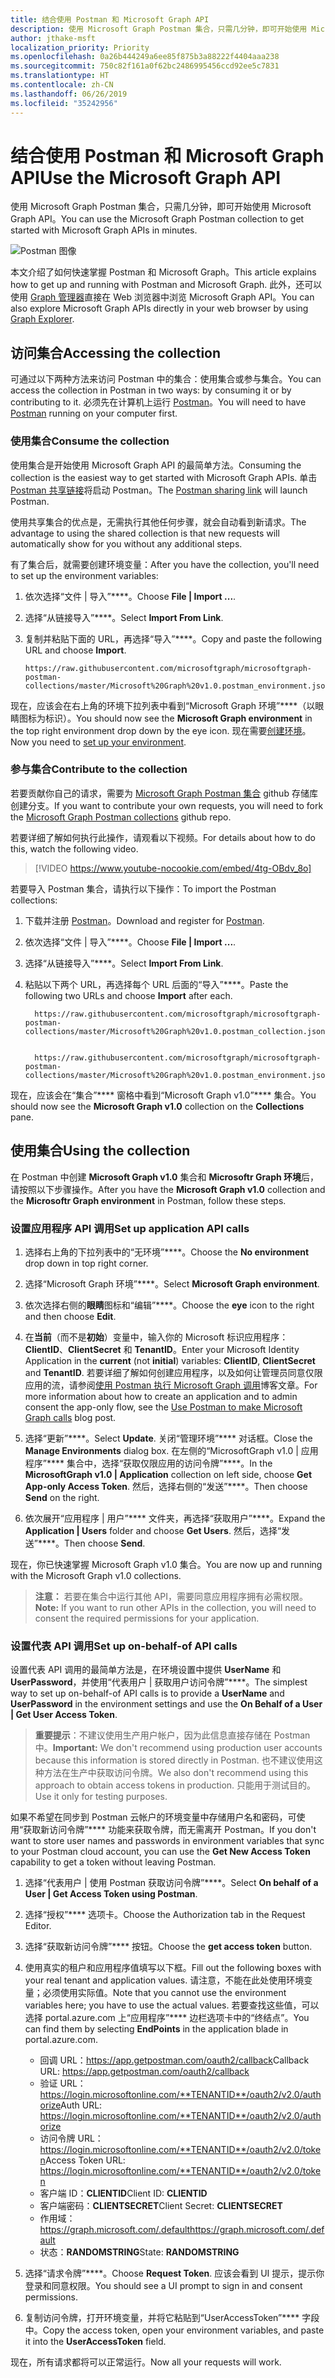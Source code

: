 ```yaml
---
title: 结合使用 Postman 和 Microsoft Graph API
description: 使用 Microsoft Graph Postman 集合，只需几分钟，即可开始使用 Microsoft Graph API。
author: jthake-msft
localization_priority: Priority
ms.openlocfilehash: 0a26b444249a6ee85f875b3a88222f4404aaa238
ms.sourcegitcommit: 750c82f161a0f62bc2486995456ccd92ee5c7831
ms.translationtype: HT
ms.contentlocale: zh-CN
ms.lasthandoff: 06/26/2019
ms.locfileid: "35242956"
---
```

# <a name="use-postman-with-the-microsoft-graph-api"></a><span data-ttu-id="befd1-103">结合使用 Postman 和 Microsoft Graph API</span><span class="sxs-lookup"><span data-stu-id="befd1-103">Use the Microsoft Graph API</span></span>

<span data-ttu-id="befd1-104">使用 Microsoft Graph Postman 集合，只需几分钟，即可开始使用 Microsoft Graph API。</span><span class="sxs-lookup"><span data-stu-id="befd1-104">You can use the Microsoft Graph Postman collection to get started with Microsoft Graph APIs in minutes.</span></span>

![Postman 图像](https://github.com/microsoftgraph/microsoftgraph-postman-collections/blob/master/images/postman.png?raw=true)

<span data-ttu-id="befd1-106">本文介绍了如何快速掌握 Postman 和 Microsoft Graph。</span><span class="sxs-lookup"><span data-stu-id="befd1-106">This article explains how to get up and running with Postman and Microsoft Graph.</span></span> <span data-ttu-id="befd1-107">此外，还可以使用 [Graph 管理器](https://developer.microsoft.com/zh-CN/graph/graph-explorer)直接在 Web 浏览器中浏览 Microsoft Graph API。</span><span class="sxs-lookup"><span data-stu-id="befd1-107">You can also explore Microsoft Graph APIs directly in your web browser by using [Graph Explorer](https://developer.microsoft.com/en-us/graph/graph-explorer).</span></span>

## <a name="accessing-the-collection"></a><span data-ttu-id="befd1-108">访问集合</span><span class="sxs-lookup"><span data-stu-id="befd1-108">Accessing the collection</span></span>
<span data-ttu-id="befd1-109">可通过以下两种方法来访问 Postman 中的集合：使用集合或参与集合。</span><span class="sxs-lookup"><span data-stu-id="befd1-109">You can access the collection in Postman in two ways: by consuming it or by contributing to it.</span></span> <span data-ttu-id="befd1-110">必须先在计算机上运行 [Postman](https://www.getpostman.com/)。</span><span class="sxs-lookup"><span data-stu-id="befd1-110">You will need to have [Postman](https://www.getpostman.com/) running on your computer first.</span></span>

### <a name="consume-the-collection"></a><span data-ttu-id="befd1-111">使用集合</span><span class="sxs-lookup"><span data-stu-id="befd1-111">Consume the collection</span></span>
<span data-ttu-id="befd1-112">使用集合是开始使用 Microsoft Graph API 的最简单方法。</span><span class="sxs-lookup"><span data-stu-id="befd1-112">Consuming the collection is the easiest way to get started with Microsoft Graph APIs.</span></span> <span data-ttu-id="befd1-113">单击 [Postman 共享链接](https://www.getpostman.com/collections/d89a737b5f0c0825898a)将启动 Postman。</span><span class="sxs-lookup"><span data-stu-id="befd1-113">The [Postman sharing link](https://www.getpostman.com/collections/d89a737b5f0c0825898a) will launch Postman.</span></span>

<span data-ttu-id="befd1-114">使用共享集合的优点是，无需执行其他任何步骤，就会自动看到新请求。</span><span class="sxs-lookup"><span data-stu-id="befd1-114">The advantage to using the shared collection is that new requests will automatically show for you without any additional steps.</span></span>

<span data-ttu-id="befd1-115">有了集合后，就需要创建环境变量：</span><span class="sxs-lookup"><span data-stu-id="befd1-115">After you have the collection, you'll need to set up the environment variables:</span></span>

1. <span data-ttu-id="befd1-116">依次选择“文件 | 导入”\*\*\*\*。</span><span class="sxs-lookup"><span data-stu-id="befd1-116">Choose **File | Import ...**.</span></span>
2. <span data-ttu-id="befd1-117">选择“从链接导入”\*\*\*\*。</span><span class="sxs-lookup"><span data-stu-id="befd1-117">Select **Import From Link**.</span></span>
3. <span data-ttu-id="befd1-118">复制并粘贴下面的 URL，再选择“导入”\*\*\*\*。</span><span class="sxs-lookup"><span data-stu-id="befd1-118">Copy and paste the following URL and choose **Import**.</span></span>
 
    ```
    https://raw.githubusercontent.com/microsoftgraph/microsoftgraph-postman-collections/master/Microsoft%20Graph%20v1.0.postman_environment.json
    ```

<span data-ttu-id="befd1-119">现在，应该会在右上角的环境下拉列表中看到“Microsoft Graph 环境”\*\*\*\*（以眼睛图标为标识）。</span><span class="sxs-lookup"><span data-stu-id="befd1-119">You should now see the **Microsoft Graph environment** in the top right environment drop down by the eye icon.</span></span> <span data-ttu-id="befd1-120">现在需要[创建环境](#using-the-collection)。</span><span class="sxs-lookup"><span data-stu-id="befd1-120">Now you need to  [set up your environment](#using-the-collection).</span></span>

### <a name="contribute-to-the-collection"></a><span data-ttu-id="befd1-121">参与集合</span><span class="sxs-lookup"><span data-stu-id="befd1-121">Contribute to the collection</span></span>
<span data-ttu-id="befd1-122">若要贡献你自己的请求，需要为 [Microsoft Graph Postman 集合](https://github.com/microsoftgraph/microsoftgraph-postman-collections) github 存储库创建分支。</span><span class="sxs-lookup"><span data-stu-id="befd1-122">If you want to contribute your own requests, you will need to fork the [Microsoft Graph Postman collections](https://github.com/microsoftgraph/microsoftgraph-postman-collections) github repo.</span></span> 

<span data-ttu-id="befd1-123">若要详细了解如何执行此操作，请观看以下视频。</span><span class="sxs-lookup"><span data-stu-id="befd1-123">For details about how to do this, watch the following video.</span></span>

> [!VIDEO https://www.youtube-nocookie.com/embed/4tg-OBdv_8o]

<span data-ttu-id="befd1-124">若要导入 Postman 集合，请执行以下操作：</span><span class="sxs-lookup"><span data-stu-id="befd1-124">To import the Postman collections:</span></span>

1. <span data-ttu-id="befd1-125">下载并注册 [Postman](https://www.getpostman.com/)。</span><span class="sxs-lookup"><span data-stu-id="befd1-125">Download and register for [Postman](https://www.getpostman.com/).</span></span>
2. <span data-ttu-id="befd1-126">依次选择“文件 | 导入”\*\*\*\*。</span><span class="sxs-lookup"><span data-stu-id="befd1-126">Choose **File | Import ...**.</span></span>
3. <span data-ttu-id="befd1-127">选择“从链接导入”\*\*\*\*。</span><span class="sxs-lookup"><span data-stu-id="befd1-127">Select **Import From Link**.</span></span>
4. <span data-ttu-id="befd1-128">粘贴以下两个 URL，再选择每个 URL 后面的“导入”\*\*\*\*。</span><span class="sxs-lookup"><span data-stu-id="befd1-128">Paste the following two URLs and choose **Import** after each.</span></span>

    ```
      https://raw.githubusercontent.com/microsoftgraph/microsoftgraph-postman-collections/master/Microsoft%20Graph%20v1.0.postman_collection.json
      
    ```
    ```
      https://raw.githubusercontent.com/microsoftgraph/microsoftgraph-postman-collections/master/Microsoft%20Graph%20v1.0.postman_environment.json

    ```

<span data-ttu-id="befd1-129">现在，应该会在“集合”\*\*\*\* 窗格中看到“Microsoft Graph v1.0”\*\*\*\* 集合。</span><span class="sxs-lookup"><span data-stu-id="befd1-129">You should now see the **Microsoft Graph v1.0** collection on the **Collections** pane.</span></span>

## <a name="using-the-collection"></a><span data-ttu-id="befd1-130">使用集合</span><span class="sxs-lookup"><span data-stu-id="befd1-130">Using the collection</span></span>
<span data-ttu-id="befd1-131">在 Postman 中创建 **Microsoft Graph v1.0** 集合和 **Microsoftr Graph 环境**后，请按照以下步骤操作。</span><span class="sxs-lookup"><span data-stu-id="befd1-131">After you have the **Microsoft Graph v1.0** collection and the **Microsoftr Graph environment** in Postman, follow these steps.</span></span>

### <a name="set-up-application-api-calls"></a><span data-ttu-id="befd1-132">设置应用程序 API 调用</span><span class="sxs-lookup"><span data-stu-id="befd1-132">Set up application API calls</span></span>

1. <span data-ttu-id="befd1-133">选择右上角的下拉列表中的“无环境”\*\*\*\*。</span><span class="sxs-lookup"><span data-stu-id="befd1-133">Choose the **No environment** drop down in top right corner.</span></span>
2. <span data-ttu-id="befd1-134">选择“Microsoft Graph 环境”\*\*\*\*。</span><span class="sxs-lookup"><span data-stu-id="befd1-134">Select **Microsoft Graph environment**.</span></span>
3. <span data-ttu-id="befd1-135">依次选择右侧的**眼睛**图标和“编辑”\*\*\*\*。</span><span class="sxs-lookup"><span data-stu-id="befd1-135">Choose the **eye** icon to the right and then choose **Edit**.</span></span>
4. <span data-ttu-id="befd1-136">在**当前**（而不是**初始**）变量中，输入你的 Microsoft 标识应用程序：**ClientID**、**ClientSecret** 和 **TenantID**。</span><span class="sxs-lookup"><span data-stu-id="befd1-136">Enter your Microsoft Identity Application in the **current** (not **initial**) variables: **ClientID**, **ClientSecret** and **TenantID**.</span></span> 
 <span data-ttu-id="befd1-137">若要详细了解如何创建应用程序，以及如何让管理员同意仅限应用的流，请参阅[使用 Postman 执行 Microsoft Graph 调用](https://developer.microsoft.com/en-us/graph/blogs/30daysmsgraph-day-13-postman-to-make-microsoft-graph-calls/)博客文章。</span><span class="sxs-lookup"><span data-stu-id="befd1-137">For more information about how to create an application and to admin consent the app-only flow, see the [Use Postman to make Microsoft Graph calls](https://developer.microsoft.com/en-us/graph/blogs/30daysmsgraph-day-13-postman-to-make-microsoft-graph-calls/) blog post.</span></span>

5. <span data-ttu-id="befd1-138">选择“更新”\*\*\*\*。</span><span class="sxs-lookup"><span data-stu-id="befd1-138">Select **Update**.</span></span> <span data-ttu-id="befd1-139">关闭“管理环境”\*\*\*\* 对话框。</span><span class="sxs-lookup"><span data-stu-id="befd1-139">Close the **Manage Environments** dialog box.</span></span> <span data-ttu-id="befd1-140">在左侧的“MicrosoftGraph v1.0 | 应用程序”\*\*\*\* 集合中，选择“获取仅限应用的访问令牌”\*\*\*\*。</span><span class="sxs-lookup"><span data-stu-id="befd1-140">In the **MicrosoftGraph v1.0 | Application** collection on left side, choose **Get App-only Access Token**.</span></span> <span data-ttu-id="befd1-141">然后，选择右侧的“发送”\*\*\*\*。</span><span class="sxs-lookup"><span data-stu-id="befd1-141">Then choose **Send** on the right.</span></span>
6. <span data-ttu-id="befd1-142">依次展开“应用程序 | 用户”\*\*\*\* 文件夹，再选择“获取用户”\*\*\*\*。</span><span class="sxs-lookup"><span data-stu-id="befd1-142">Expand the **Application | Users** folder and choose **Get Users**.</span></span> <span data-ttu-id="befd1-143">然后，选择“发送”\*\*\*\*。</span><span class="sxs-lookup"><span data-stu-id="befd1-143">Then choose **Send**.</span></span>

<span data-ttu-id="befd1-144">现在，你已快速掌握 Microsoft Graph v1.0 集合。</span><span class="sxs-lookup"><span data-stu-id="befd1-144">You are now up and running with the Microsoft Graph v1.0 collections.</span></span>

><span data-ttu-id="befd1-145">**注意：** 若要在集合中运行其他 API，需要同意应用程序拥有必需权限。</span><span class="sxs-lookup"><span data-stu-id="befd1-145">**Note:** If you want to run other APIs in the collection, you will need to consent the required permissions for your application.</span></span>

### <a name="set-up-on-behalf-of-api-calls"></a><span data-ttu-id="befd1-146">设置代表 API 调用</span><span class="sxs-lookup"><span data-stu-id="befd1-146">Set up on-behalf-of API calls</span></span>
<span data-ttu-id="befd1-147">设置代表 API 调用的最简单方法是，在环境设置中提供 **UserName** 和 **UserPassword**，并使用“代表用户 | 获取用户访问令牌”\*\*\*\*。</span><span class="sxs-lookup"><span data-stu-id="befd1-147">The simplest way to set up on-behalf-of API calls is to provide a **UserName** and **UserPassword** in the environment settings and use the **On Behalf of a User | Get User Access Token**.</span></span> 

><span data-ttu-id="befd1-148">**重要提示**：不建议使用生产用户帐户，因为此信息直接存储在 Postman 中。</span><span class="sxs-lookup"><span data-stu-id="befd1-148">**Important:** We don't recommend using production user accounts because this information is stored directly in Postman.</span></span> <span data-ttu-id="befd1-149">也不建议使用这种方法在生产中获取访问令牌。</span><span class="sxs-lookup"><span data-stu-id="befd1-149">We also don't  recommend using this approach to obtain access tokens in production.</span></span> <span data-ttu-id="befd1-150">只能用于测试目的。</span><span class="sxs-lookup"><span data-stu-id="befd1-150">Use it only for testing purposes.</span></span>

<span data-ttu-id="befd1-151">如果不希望在同步到 Postman 云帐户的环境变量中存储用户名和密码，可使用“获取新访问令牌”\*\*\*\* 功能来获取令牌，而无需离开 Postman。</span><span class="sxs-lookup"><span data-stu-id="befd1-151">If you don't want to store user names and passwords in environment variables that sync to your Postman cloud account, you can use the  **Get New Access Token** capability to get a token without leaving Postman.</span></span>

1. <span data-ttu-id="befd1-152">选择“代表用户 | 使用 Postman 获取访问令牌”\*\*\*\*。</span><span class="sxs-lookup"><span data-stu-id="befd1-152">Select **On behalf of a User | Get Access Token using Postman**.</span></span>
2. <span data-ttu-id="befd1-153">选择“授权”\*\*\*\* 选项卡。</span><span class="sxs-lookup"><span data-stu-id="befd1-153">Choose the Authorization tab in the Request Editor.</span></span>
3. <span data-ttu-id="befd1-154">选择“获取新访问令牌”\*\*\*\* 按钮。</span><span class="sxs-lookup"><span data-stu-id="befd1-154">Choose the **get access token** button.</span></span>
4. <span data-ttu-id="befd1-155">使用真实的租户和应用程序值填写以下框。</span><span class="sxs-lookup"><span data-stu-id="befd1-155">Fill out the following boxes with your real tenant and application values.</span></span> <span data-ttu-id="befd1-156">请注意，不能在此处使用环境变量；必须使用实际值。</span><span class="sxs-lookup"><span data-stu-id="befd1-156">Note that you cannot use the environment variables here; you have to use the actual values.</span></span> <span data-ttu-id="befd1-157">若要查找这些值，可以选择 portal.azure.com 上“应用程序”\*\*\*\* 边栏选项卡中的“终结点”。</span><span class="sxs-lookup"><span data-stu-id="befd1-157">You can find them by selecting **EndPoints** in the application blade in portal.azure.com.</span></span>

    - <span data-ttu-id="befd1-158">回调 URL：https://app.getpostman.com/oauth2/callback</span><span class="sxs-lookup"><span data-stu-id="befd1-158">Callback URL: https://app.getpostman.com/oauth2/callback</span></span>
    - <span data-ttu-id="befd1-159">验证 URL：https://login.microsoftonline.com/**TENANTID**/oauth2/v2.0/authorize</span><span class="sxs-lookup"><span data-stu-id="befd1-159">Auth URL: https://login.microsoftonline.com/**TENANTID**/oauth2/v2.0/authorize</span></span>
    - <span data-ttu-id="befd1-160">访问令牌 URL：https://login.microsoftonline.com/**TENANTID**/oauth2/v2.0/token</span><span class="sxs-lookup"><span data-stu-id="befd1-160">Access Token URL: https://login.microsoftonline.com/**TENANTID**/oauth2/v2.0/token</span></span>
    - <span data-ttu-id="befd1-161">客户端 ID：**CLIENTID**</span><span class="sxs-lookup"><span data-stu-id="befd1-161">Client ID: **CLIENTID**</span></span>
    - <span data-ttu-id="befd1-162">客户端密码：**CLIENTSECRET**</span><span class="sxs-lookup"><span data-stu-id="befd1-162">Client Secret: **CLIENTSECRET**</span></span>
    - <span data-ttu-id="befd1-163">作用域：https://graph.microsoft.com/.default</span><span class="sxs-lookup"><span data-stu-id="befd1-163">https://graph.microsoft.com/.default</span></span>
    - <span data-ttu-id="befd1-164">状态：**RANDOMSTRING**</span><span class="sxs-lookup"><span data-stu-id="befd1-164">State: **RANDOMSTRING**</span></span>
 
5. <span data-ttu-id="befd1-165">选择“请求令牌”\*\*\*\*。</span><span class="sxs-lookup"><span data-stu-id="befd1-165">Choose **Request Token**.</span></span> <span data-ttu-id="befd1-166">应该会看到 UI 提示，提示你登录和同意权限。</span><span class="sxs-lookup"><span data-stu-id="befd1-166">You should see a UI prompt to sign in and consent permissions.</span></span>
6. <span data-ttu-id="befd1-167">复制访问令牌，打开环境变量，并将它粘贴到“UserAccessToken”\*\*\*\* 字段中。</span><span class="sxs-lookup"><span data-stu-id="befd1-167">Copy the access token, open your environment variables, and paste it into the **UserAccessToken** field.</span></span>

<span data-ttu-id="befd1-168">现在，所有请求都将可以正常运行。</span><span class="sxs-lookup"><span data-stu-id="befd1-168">Now all your requests will work.</span></span>
